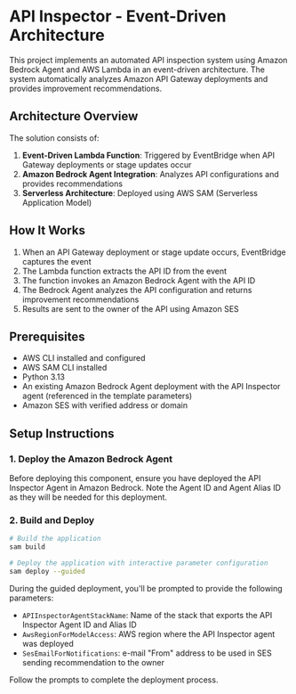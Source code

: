 # API Inspector - Event-Driven Architecture

This project implements an automated API inspection system using Amazon Bedrock Agent and AWS Lambda in an event-driven architecture. The system automatically analyzes Amazon API Gateway deployments and provides improvement recommendations.

## Architecture Overview

The solution consists of:

1. **Event-Driven Lambda Function**: Triggered by EventBridge when API Gateway deployments or stage updates occur
2. **Amazon Bedrock Agent Integration**: Analyzes API configurations and provides recommendations
3. **Serverless Architecture**: Deployed using AWS SAM (Serverless Application Model)

## How It Works

1. When an API Gateway deployment or stage update occurs, EventBridge captures the event
2. The Lambda function extracts the API ID from the event
3. The function invokes an Amazon Bedrock Agent with the API ID
4. The Bedrock Agent analyzes the API configuration and returns improvement recommendations
5. Results are sent to the owner of the API using Amazon SES

## Prerequisites

- AWS CLI installed and configured
- AWS SAM CLI installed
- Python 3.13
- An existing Amazon Bedrock Agent deployment with the API Inspector agent (referenced in the template parameters)
- Amazon SES with verified address or domain

## Setup Instructions

### 1. Deploy the Amazon Bedrock Agent

Before deploying this component, ensure you have deployed the API Inspector Agent in Amazon Bedrock. Note the Agent ID and Agent Alias ID as they will be needed for this deployment.

### 2. Build and Deploy

```bash
# Build the application
sam build

# Deploy the application with interactive parameter configuration
sam deploy --guided
```

During the guided deployment, you'll be prompted to provide the following parameters:

- `APIInspectorAgentStackName`: Name of the stack that exports the API Inspector Agent ID and Alias ID
- `AwsRegionForModelAccess`: AWS region where the API Inspector agent was deployed
- `SesEmailForNotifications`: e-mail "From" address to be used in SES sending recommendation to the owner

Follow the prompts to complete the deployment process.


